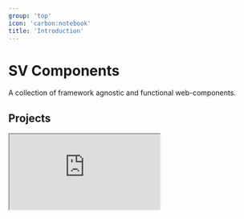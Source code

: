 ```yaml
---
group: 'top'
icon: 'carbon:notebook'
title: 'Introduction'
---
```


# SV Components

A collection of framework agnostic and functional web-components.

## Projects

<iframe src="https://tihav.pages.s-v.de/gitlab-dependency-analysis/dependents/?1455" />
